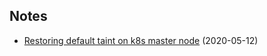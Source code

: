 ## Notes

- [Restoring default taint on k8s master node](http://ostretsov.ru/notes/k8s/taint-on-master-node) (2020-05-12)
